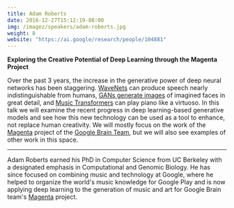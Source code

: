 ```yaml
---
title: Adam Roberts
date: 2018-12-27T15:12:19-08:00
img: /imagez/speakers/adam-roberts.jpg
weight: 8
website: "https://ai.google/research/people/104881"
---
```

**Exploring the Creative Potential of Deep Learning through the Magenta Project**

Over the past 3 years, the increase in the generative power of deep neural networks has been staggering. [WaveNets](https://deepmind.com/blog/wavenet-generative-model-raw-audio/) can produce speech nearly indistinguishable from humans, [GANs generate images](https://thispersondoesnotexist.com/) of imagined faces in great detail, and [Music Transformers](https://magenta.tensorflow.org/music-transformer) can play piano like a virtuoso. In this talk we will examine the recent progress in deep learning-based generative models and see how this new technology can be used as a tool to enhance, not replace human creativity. We will mostly focus on the work of the [Magenta](https://magenta.tensorflow.org/) project of the [Google Brain Team](https://ai.google/research/teams/brain), but we will also see examples of other work in this space.

<hr>

Adam Roberts earned his PhD in Computer Science from UC Berkeley with a designated emphasis in Computational and Genomic Biology. He has since focused on combining music and technology at Google, where he helped to organize the world's music knowledge for Google Play and is now applying deep learning to the generation of music and art for Google Brain team's <a href="https://g.co/magenta" target="_blank">Magenta</a> project.

